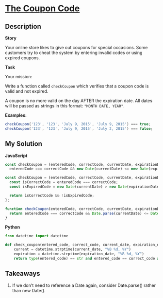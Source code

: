 # [The Coupon Code](https://www.codewars.com/kata/539de388a540db7fec000642)

## Description

**Story**

Your online store likes to give out coupons for special occasions. Some customers try to cheat the system by entering invalid codes or using expired coupons.

**Task**

Your mission:

Write a function called `checkCoupon` which verifies that a coupon code is valid and not expired.

A coupon is no more valid on the day AFTER the expiration date. All dates will be passed as strings in this format: `"MONTH DATE, YEAR"`.

**Examples:**

```js
checkCoupon('123', '123', 'July 9, 2015', 'July 9, 2015') === true;
checkCoupon('123', '123', 'July 9, 2015', 'July 2, 2015') === false;
```

## My Solution

**JavaScript**

```js
const checkCoupon = (enteredCode, correctCode, currentDate, expirationDate) =>
  enteredCode === correctCode && new Date(currentDate) <= new Date(expirationDate);
```

```js
const checkCoupon = (enteredCode, correctCode, currentDate, expirationDate) => {
  const isCorrectCode = enteredCode === correctCode;
  const isExpiredCode = new Date(currentDate) > new Date(expirationDate);

  return isCorrectCode && !isExpiredCode;
};
```

```js
function checkCoupon(enteredCode, correctCode, currentDate, expirationDate) {
  return enteredCode === correctCode && Date.parse(currentDate) <= Date.parse(expirationDate);
}
```

**Python**

```py
from datetime import datetime

def check_coupon(entered_code, correct_code, current_date, expiration_date):
    current = datetime.strptime(current_date, "%B %d, %Y")
    expiration = datetime.strptime(expiration_date, "%B %d, %Y")
    return type(entered_code) == str and entered_code == correct_code and current <= expiration
```

## Takeaways

1. If we don't need to reference a Date again, consider Date.parse() rather than new Date().
